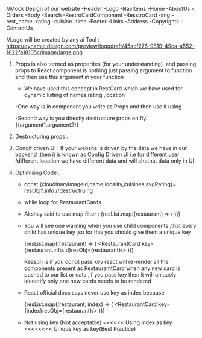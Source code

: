//Mock Design of our website
    -Header
        -Logo
        -NavItems
            -Home
            -AboutUs
            -Orders
    -Body
        -Search
        -RestroCardComponent
            -ResstroCard
                -img
                -rest_name
                -rating
                -cuisine
                -time
    -Footer
        -Links
        -Address
        -Copyrights
        -ContactUs

//Logo will be created by any ai Tool : https://dynamic.design.com/preview/logodraft/45acf276-9819-49ca-a552-1622fa18105c/image/large.png


1) Props is also termed as properties (for your understanding) ,and passing props to React component is nothing just passing argument to function and then use this argument in your function 
    - We have used this concept in RestCard which we have used for dynamic listing of names,rating ,location

    -One way is in component you write as Props and then use it using .

    -Second way is you directly destructure props on fly.{{argument1,argument2}}

2) Destructuring props : 

3) Congif driven UI : If your website is driven by the data we have in our backend ,then it is known as Config Driven UI i.e for different user /different location we have different data and will shothat data only in UI

4) Optimising Code : 

    -   const {cloudinaryImageId,name,locality,cuisines,avgRating}= resObj?.info //destructruing
    -   while loop for RestaurantCards
    -   Akshay said to use map filter :
         {resList.map((restaurant) => (
                    <RestaurantCard resObj={restaurant}/>
        ))}

    - You will see one warning when you use child components ,that every child has unique key ,so for this    you should give them a unique key 

        {resList.map((restaurant) => (
                    <RestaurantCard key={restaurant.info.id}resObj={restaurant}/>
        ))}

        Reason is if you donot pass key react will re-render all the components present as RestauramtCard when any new card is pushed to our list or data ,if you pass key then it will uniquely idenetify only one new cards needs to be rendered

    - React official docs says never use key as index because 

        {resList.map((restaurant, index) => (
                    <RestaurantCard key={index}resObj={restaurant}/>
        ))}
 
    - Not using key (Not acceptable) <<<<<< Using index as key <<<<<<<< Unique key as key(Best Practice) 
